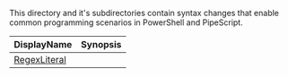 This directory and it's subdirectories contain syntax changes that enable common programming scenarios in PowerShell and PipeScript.


|DisplayName                         |Synopsis                |
|------------------------------------|------------------------|
|[RegexLiteral](RegexLiteral.psx.ps1)|[](RegexLiteral.psx.ps1)|









